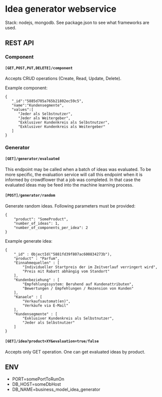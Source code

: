 # Idea generator webservice

Stack: nodejs, mongodb. See package.json to see what frameworks are used.

## REST API

### Component

#### `[GET,POST,PUT,DELETE]/component`

Accepts CRUD operations (Create, Read, Update, Delete).

Example component:

```
{
   "_id":"5885d705a765b21802ec59c5",
   "name":"Kundensegmente",
   "values":[
      "Jeder als Selbstnutzer",
      "Jeder als Weitergeber",
      "Exklusiver Kundenkreis als Selbstnutzer",
      "Exklusiver Kundenkreis als Weitergeber"
   ]
}
```

### Generator

#### `[GET]/generator/evaluated`

This endpoint may be called when a batch of ideas was evaluated. To be more
specific, the evaluation service will call this endpoint when it is informed by crowdflower that a job was completed. In that case the evaluated ideas may
be feed into the machine learning process.

#### `[POST]/generator/random`

Generate random ideas. Following parameters must be provided:

```
{
    "product": "SomeProduct",
    "number_of_ideas": 1,
    "number_of_components_per_idea": 2
}
```

Example generate idea:

```
{
    "_id" : ObjectId("5881fd39f807ac600834273b"),
    "product" : "Parfum",
    "Einnahmequellen" : [
        "Individueller Startpreis der im Zeitverlauf verringert wird",
        "Preis mit Rabatt abhängig vom Standort"
    ],
    "Kundenbeziehung" : [
        "Empfehlungssystem: Beruhend auf Kundenattributen",
        "Bewertungen / Empfehlungen / Rezension von Kunden"
    ],
    "Kanaele" : [
        "Verkaufsautomat(en)",
        "Verkäufe via E-Mail"
    ],
    "Kundensegmente" : [
        "Exklusiver Kundenkreis als Selbstnutzer",
        "Jeder als Selbstnutzer"
    ]
}
```

#### `[GET]/idea?product=XY&evaluation=true/false`

Accepts only GET operation. One can get evaluated ideas by product.

## ENV

- PORT=somePortToRunOn
- DB_HOST=someDbHost
- DB_NAME=business_model_idea_generator
